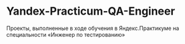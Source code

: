 # Yandex-Practicum-QA-Engineer
Проекты, выполненные в ходе обучения в Яндекс.Практикуме на специальности «Инженер по тестированию»
